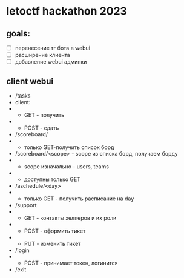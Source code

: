 # letoctf hackathon 2023

## goals:
 - [ ] перенесение тг бота в webui
 - [ ] расширение клиента
 - [ ] добавление webui админки
 
## client webui
- /tasks
- client:
- - GET - получить
- - POST - сдать
- /scoreboard/
- - только GET-получить список борд
- /scoreboard/\<scope\> - scope из списка борд, получаем борду
- - scope изначально - users, teams
- - доступны только GET
- /aschedule/\<day>
- - только GET - получить расписание на day
- /support
- - GET - контакты хелперов и их роли
- - POST - оформить тикет
- - PUT - изменить тикет
- /login
- - POST - принимает токен, логинится
- /exit
 

